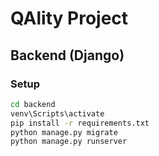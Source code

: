 # QAlity Project

## Backend (Django)

### Setup

```bash
cd backend
venv\Scripts\activate
pip install -r requirements.txt
python manage.py migrate
python manage.py runserver
